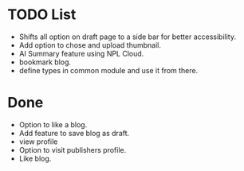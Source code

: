 # TODO List

- Shifts all option on draft page to a side bar for better accessibility.
- Add option to chose and upload thumbnail.
- AI Summary feature using NPL Cloud.
- bookmark blog.
- define types in common module and use it from there.

# Done
- Option to like a blog.
- Add feature to save blog as draft.
- view profile
- Option to visit publishers profile.
- Like blog.